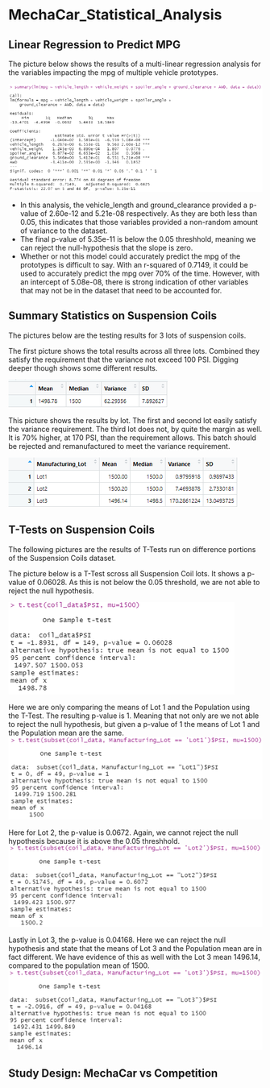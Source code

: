 # MechaCar_Statistical_Analysis

## Linear Regression to Predict MPG

The picture below shows the results of a multi-linear regression analysis for the variables impacting the mpg of multiple vehicle prototypes.

![Multiple-Linear Regression Result](https://raw.githubusercontent.com/jdwrhodes/MechaCar_Statistical_Analysis/main/resources/mpg_multilinear_regression.png 'Multiple-Linear Regression Result')

- In this analysis, the vehicle_length and ground_clearance provided a p-value of 2.60e-12 and 5.21e-08 respectively. As they are both less than 0.05, this indicates that those variables provided a non-random amount of variance to the dataset. 
- The final p-value of 5.35e-11 is below the 0.05 threshhold, meaning we can reject the null-hypothesis that the slope is zero.
- Whether or not this model could accurately predict the mpg of the prototypes is difficult to say. With an r-squared of 0.7149, it could be used to accurately predict the mpg over 70% of the time. However, with an intercept of 5.08e-08, there is strong indication of other variables that may not be in the dataset that need to be accounted for.

## Summary Statistics on Suspension Coils

The pictures below are the testing results for 3 lots of suspension coils. 

The first picture shows the total results across all three lots. Combined they satisfy the requirement that the variance not exceed 100 PSI. Digging deeper though shows some different results.

![Total Summary](https://raw.githubusercontent.com/jdwrhodes/MechaCar_Statistical_Analysis/main/resources/total_summary.png 'Total Summary')

This picture shows the results by lot. The first and second lot easily satisfy the variance requirement. The third lot does not, by quite the margin as well. It is 70% higher, at 170 PSI, than the requirement allows. This batch should be rejected and remanufactured to meet the variance requirement.

![Lot Summary](https://raw.githubusercontent.com/jdwrhodes/MechaCar_Statistical_Analysis/main/resources/lot_summary.png 'Lot Summary')

## T-Tests on Suspension Coils

The following pictures are the results of T-Tests run on difference portions of the Suspension Coils dataset.

The picture below is a T-Test scross all Suspension Coil lots. It shows a p-value of 0.06028. As this is not below the 0.05 threshold, we are not able to reject the null hypothesis. 

![Summary T-Test](https://raw.githubusercontent.com/jdwrhodes/MechaCar_Statistical_Analysis/main/resources/summary_t_test.png 'Summary T-Test')

Here we are only comparing the means of Lot 1 and the Population using the T-Test. The resulting p-value is 1. Meaning that not only are we not able to reject the null hypothesis, but given a p-value of 1 the means of Lot 1 and the Population mean are the same.
![Lot 1 T-Test](https://raw.githubusercontent.com/jdwrhodes/MechaCar_Statistical_Analysis/main/resources/t_test_lot1.png 'Lot 1 T-Test')

Here for Lot 2, the p-value is 0.0672. Again, we cannot reject the null hypothesis because it is above the 0.05 threshhold. 
![Lot 2 T-Test](https://raw.githubusercontent.com/jdwrhodes/MechaCar_Statistical_Analysis/main/resources/t_test_lot2.png 'Lot 2 T-Test')

Lastly in Lot 3, the p-value is 0.04168. Here we can reject the null hypothesis and state that the means of Lot 3 and the Population mean are in fact different. We have evidence of this as well with the Lot 3 mean 1496.14, compared to the population mean of 1500.
![Lot 3 T-Test](https://raw.githubusercontent.com/jdwrhodes/MechaCar_Statistical_Analysis/main/resources/t_test_lot3.png 'Lot 3 T-Test')

## Study Design: MechaCar vs Competition

